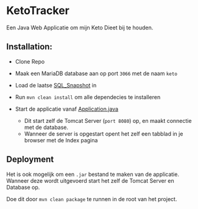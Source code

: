 # KetoTracker
Een Java Web Applicatie om mijn Keto Dieet bij te houden. 

## Installation:
 - Clone Repo
 - Maak een MariaDB database aan op port `3066` met de naam `keto`
 - Load de laatse [SQL_Snapshot](demo/src/Artifacts/05042020-dump.sql) in
 - Run `mvn clean install` om alle dependecies te installeren
 
 - Start de applicatie vanaf [Application.java](demo/src/main/java/hello/Application.java)
   - Dit start zelf de Tomcat Server (`port 8080`) op, en maakt connectie met de database.
   - Wanneer de server is opgestart opent het zelf een tabblad in je browser met de Index pagina
   
 ## Deployment
 Het is ook mogelijk om een `.jar` bestand te maken van de applicatie. Wanneer deze wordt uitgevoerd start het zelf de Tomcat Server en Database op. 
 
 Doe dit door `mvn clean package` te runnen in de root van het project. 
 
